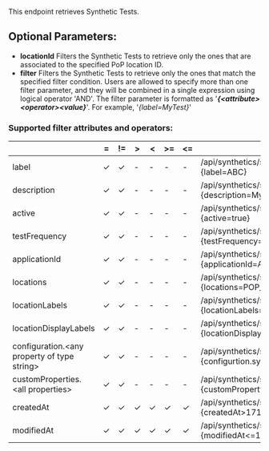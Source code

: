 This endpoint retrieves Synthetic Tests.

## Optional Parameters:

- **locationId** Filters the Synthetic Tests to retrieve only the ones that are associated to the specified PoP location ID.
- **filter** Filters the Synthetic Tests to retrieve only the ones that match the specified filter condition. 
  Users are allowed to specify more than one filter parameter, and they will be combined in a single expression using logical operator 'AND'.
  The filter parameter is formatted as '**_{\<attribute>\<operator>\<value}_**'. For example, '_{label=MyTest}_'
  
### Supported filter attributes and operators:

| | = | != | \> | < | \>= | <= | Example |
|-|---|----|---|---|---|-|---------|
| label | &check; | &check; | - | - | - | - | /api/synthetics/settings/tests?filter={label=ABC} |
| description | &check; | &check; | - | - | - | - | /api/synthetics/settings/tests?filter={description=MyTest} |
| active | &check; | &check; | - | - | - | - | /api/synthetics/settings/tests?filter={active=true} |
| testFrequency | &check; | &check; | - | - | - | - | /api/synthetics/settings/tests?filter={testFrequency=5} |
| applicationId | &check; | &check; | - | - | - | - | /api/synthetics/settings/tests?filter={applicationId=APP_ID} |
| locations | &check; | &check; | - | - | - | - | /api/synthetics/settings/tests?filter={locations=POP_ID} |
| locationLabels | &check; | &check; | - | - | - | - | /api/synthetics/settings/tests?filter={locationLabels=MyPoP} |
| locationDisplayLabels | &check; | &check; | - | - | - | - | /api/synthetics/settings/tests?filter={locationDisplayLabels=My PoP} |
| configuration.\<any property of type string> | &check; | &check; | - | - | - | - | /api/synthetics/settings/tests?filter={configurtion.syntheticType=HTTPAction} |
| customProperties.\<all properties> | &check; | &check; | - | - | - | - | /api/synthetics/settings/tests?filter={customProperty.usage=Test} |
| createdAt | &check; | &check; | &check; | &check; | &check; | &check; | /api/synthetics/settings/tests?filter={createdAt>1715190462000} |
| modifiedAt | &check; | &check; | &check; | &check; | &check; | &check; | /api/synthetics/settings/tests?filter={modifiedAt<=1715190462000} |

